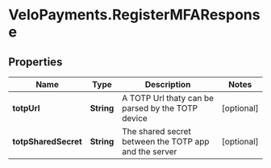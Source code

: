 # VeloPayments.RegisterMFAResponse

## Properties

Name | Type | Description | Notes
------------ | ------------- | ------------- | -------------
**totpUrl** | **String** | A TOTP Url thaty can be parsed by the TOTP device | [optional] 
**totpSharedSecret** | **String** | The shared secret between the TOTP app and the server | [optional] 


